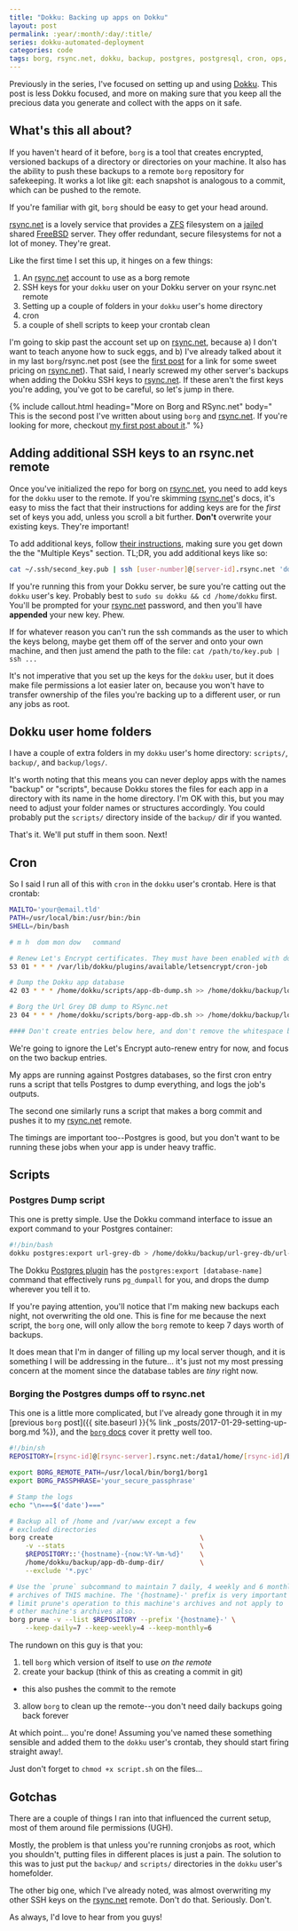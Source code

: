 ```yaml
---
title: "Dokku: Backing up apps on Dokku"
layout: post
permalink: :year/:month/:day/:title/
series: dokku-automated-deployment
categories: code
tags: borg, rsync.net, dokku, backup, postgres, postgresql, cron, ops, vacation_post
---
```


Previously in the series, I've focused on setting up and using [Dokku](http://dokku.viewdocs.io/dokku/). This post is less Dokku focused, and more on making sure that you keep all the precious data you generate and collect with the apps on it safe.

<!-- more -->

## What's this all about?

If you haven't heard of it before, `borg` is a tool that creates encrypted, versioned backups of a directory or directories on your machine. It also has the ability to push these backups to a remote `borg` repository for safekeeping. It works a lot like git: each snapshot is analogous to a commit, which can be pushed to the remote.

If you're familiar with git, `borg` should be easy to get your head around.

[rsync.net](https://rsync.net) is a lovely service that provides a [ZFS](https://wiki.freebsd.org/ZFS) filesystem on a [jailed](https://wiki.freebsd.org/Jails) shared [FreeBSD](https://www.freebsd.org/) server. They offer redundant, secure filesystems for not a lot of money. They're great.

Like the first time I set this up, it hinges on a few things:

1. An [rsync.net](https://rsync.net) account to use as a borg remote
2. SSH keys for your `dokku` user on your Dokku server on your rsync.net remote
3. Setting up a couple of folders in your `dokku` user's home directory
4. cron
5. a couple of shell scripts to keep your crontab clean

I'm going to skip past the account set up on [rsync.net](https://rsync.net), because a) I don't want to teach anyone how to suck eggs, and b) I've already talked about it in my last `borg`/rsync.net post (see the [first post](/2017/01/29/setting-up-borg) for a link for some sweet pricing on [rsync.net](https://rsync.net)). That said, I nearly screwed my other server's backups when adding the Dokku SSH keys to [rsync.net](https://rsync.net). If these aren't the first keys you're adding, you've got to be careful, so let's jump in there.

{% include callout.html
  heading="More on Borg and RSync.net"
  body="
This is the second post I've written about using `borg` and [rsync.net](https://rsync.net). If you're looking for more, checkout [my first post about it](/2017/01/29/setting-up-borg)."
%}

## Adding additional SSH keys to an rsync.net remote

Once you've initialized the repo for borg on [rsync.net](https://rsync.net), you need to add keys for the `dokku` user to the remote. If you're skimming [rsync.net](https://rsync.net)'s docs, it's easy to miss the fact that their instructions for adding keys are for the *first* set of keys you add, unless you scroll a bit further. **Don't** overwrite your existing keys. They're important!

To add additional keys, follow [their instructions](http://www.rsync.net/resources/howto/ssh_keys.html), making sure you get down the the "Multiple Keys" section. TL;DR, you add additional keys like so:

```bash
cat ~/.ssh/second_key.pub | ssh [user-number]@[server-id].rsync.net 'dd of=.ssh/authorized_keys oflag=append conv=notrunc'
```

If you're running this from your Dokku server, be sure you're catting out the `dokku` user's key. Probably best to `sudo su dokku && cd /home/dokku` first. You'll be prompted for your [rsync.net](https://rsync.net) password, and then you'll have **appended** your new key. Phew.

If for whatever reason you can't run the ssh commands as the user to which the keys belong, maybe get them off of the server and onto your own machine, and then just amend the path to the file: `cat /path/to/key.pub | ssh ...`

It's not imperative that you set up the keys for the `dokku` user, but it does make file permissions a lot easier later on, because you won't have to transfer ownership of the files you're backing up to a different user, or run any jobs as root.

## Dokku user home folders

I have a couple of extra folders in my `dokku` user's home directory: `scripts/`, `backup/`, and `backup/logs/`.

It's worth noting that this means you can never deploy apps with the names "backup" or "scripts", because Dokku stores the files for each app in a directory with its name in the home directory. I'm OK with this, but you may need to adjust your folder names or structures accordingly. You could probably put the `scripts/` directory inside of the `backup/` dir if you wanted.

That's it. We'll put stuff in them soon. Next!


## Cron

So I said I run all of this with `cron` in the `dokku` user's crontab. Here is that crontab:

```bash
MAILTO='your@email.tld'
PATH=/usr/local/bin:/usr/bin:/bin
SHELL=/bin/bash

# m h  dom mon dow   command

# Renew Let's Encrypt certificates. They must have been enabled with dokku letsencrypt:autorenew [app-name]
53 01 * * * /var/lib/dokku/plugins/available/letsencrypt/cron-job

# Dump the Dokku app database
42 03 * * * /home/dokku/scripts/app-db-dump.sh >> /home/dokku/backup/logs/app-db-dump.log

# Borg the Url Grey DB dump to RSync.net
23 04 * * * /home/dokku/scripts/borg-app-db.sh >> /home/dokku/backup/logs/app-db-borg.log

#### Don't create entries below here, and don't remove the whitespace below thise line!!! ####


```

We're going to ignore the Let's Encrypt auto-renew entry for now, and focus on the two backup entries.

My apps are running against Postgres databases, so the first cron entry runs a script that tells Postgres to dump everything, and logs the job's outputs.

The second one similarly runs a script that makes a borg commit and pushes it to my [rsync.net](https://rsync.net) remote.

The timings are important too--Postgres is good, but you don't want to be running these jobs when your app is under heavy traffic.

## Scripts

### Postgres Dump script

This one is pretty simple. Use the Dokku command interface to issue an export command to your Postgres container:

```bash
#!/bin/bash
dokku postgres:export url-grey-db > /home/dokku/backup/url-grey-db/url-grey-db-$(date +"%Y-%m-%d").dump
```

The Dokku [Postgres plugin](https://github.com/dokku/dokku-postgres) has the `postgres:export [database-name]` command that effectively runs `pg_dumpall` for you, and drops the dump wherever you tell it to.

If you're paying attention, you'll notice that I'm making new backups each night, not overwriting the old one. This is fine for me because the next script, the `borg` one, will only allow the `borg` remote to keep 7 days worth of backups.

It does mean that I'm in danger of filling up my local server though, and it is something I will be addressing in the future... it's just not my most pressing concern at the moment since the database tables are *tiny* right now.

### Borging the Postgres dumps off to rsync.net

This one is a little more complicated, but I've already gone through it in my [previous `borg` post]({{ site.baseurl }}{% link _posts/2017-01-29-setting-up-borg.md %}), and the [`borg` docs](https://borgbackup.readthedocs.io/en/stable/quickstart.html#automating-backups) cover it pretty well too. 

```bash
#!/bin/sh
REPOSITORY=[rsync-id]@[rsync-server].rsync.net:/data1/home/[rsync-id]/borg-backups/borg1/remote-app-borg-repo

export BORG_REMOTE_PATH=/usr/local/bin/borg1/borg1
export BORG_PASSPHRASE='your_secure_passphrase'

# Stamp the logs
echo "\n===$('date')==="

# Backup all of /home and /var/www except a few
# excluded directories
borg create                                     \
    -v --stats                                  \
    $REPOSITORY::'{hostname}-{now:%Y-%m-%d}'    \
    /home/dokku/backup/app-db-dump-dir/         \
    --exclude '*.pyc'

# Use the `prune` subcommand to maintain 7 daily, 4 weekly and 6 monthly
# archives of THIS machine. The '{hostname}-' prefix is very important to
# limit prune's operation to this machine's archives and not apply to
# other machine's archives also.
borg prune -v --list $REPOSITORY --prefix '{hostname}-' \
    --keep-daily=7 --keep-weekly=4 --keep-monthly=6

```

The rundown on this guy is that you:

1. tell `borg` which version of itself to use *on the remote*
2. create your backup (think of this as creating a commit in git)
  - this also pushes the commit to the remote
3. allow `borg` to clean up the remote--you don't need daily backups going back forever

At which point... you're done! Assuming you've named these something sensible and added them to the `dokku` user's crontab, they should start firing straight away!.

Just don't forget to `chmod +x script.sh` on the files...

## Gotchas

There are a couple of things I ran into that influenced the current setup, most of them around file permissions (UGH).

Mostly, the problem is that unless you're running cronjobs as root, which you shouldn't, putting files in different places is just a pain. The solution to this was to just put the `backup/` and `scripts/` directories in the `dokku` user's homefolder.

The other big one, which I've already noted, was almost overwriting my other SSH keys on the [rsync.net](https://rsync.net) remote. Don't do that. Seriously. Don't.

As always, I'd love to hear from you guys!
